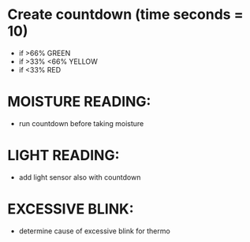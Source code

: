 # Create countdown (time seconds = 10)
  * if >66% GREEN
  * if >33% <66% YELLOW
  * if <33% RED

# MOISTURE READING:
  * run countdown before taking moisture

# LIGHT READING:
  * add light sensor also with countdown

# EXCESSIVE BLINK:
  * determine cause of excessive blink for thermo
